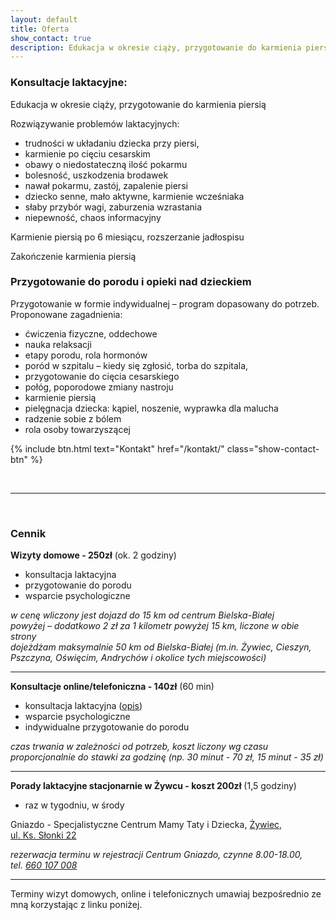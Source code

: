 ```yaml
---
layout: default
title: Oferta
show_contact: true
description: Edukacja w okresie ciąży, przygotowanie do karmienia piersią. Rozwiązywanie problemów laktacyjnych. Przygotowanie do porodu.
---
```

### Konsultacje laktacyjne:

Edukacja w okresie ciąży, przygotowanie do karmienia piersią

Rozwiązywanie problemów laktacyjnych:

- trudności w układaniu dziecka przy piersi, 
- karmienie po cięciu cesarskim 
- obawy o niedostateczną ilość pokarmu
- bolesność, uszkodzenia brodawek
- nawał pokarmu, zastój, zapalenie piersi 
- dziecko senne, mało aktywne, karmienie wcześniaka
- słaby przybór wagi, zaburzenia wzrastania
- niepewność, chaos informacyjny

Karmienie piersią po 6 miesiącu, rozszerzanie jadłospisu

Zakończenie karmienia piersią

### Przygotowanie do porodu i opieki nad dzieckiem 

Przygotowanie w formie indywidualnej – program dopasowany do potrzeb. Proponowane zagadnienia:

- ćwiczenia fizyczne, oddechowe
- nauka relaksacji
- etapy porodu, rola hormonów
- poród w szpitalu – kiedy się zgłosić, torba do szpitala,
- przygotowanie do cięcia cesarskiego
- połóg, poporodowe zmiany nastroju
- karmienie piersią
- pielęgnacja dziecka: kąpiel, noszenie, wyprawka dla malucha
- radzenie sobie z bólem
- rola osoby towarzyszącej

{% include btn.html text="Kontakt" href="/kontakt/" class="show-contact-btn" %}

<br>
<hr/>
<br>

### Cennik

**Wizyty domowe - 250zł** (ok. 2 godziny)
- konsultacja laktacyjna
- przygotowanie do porodu
- wsparcie psychologiczne 

_w cenę wliczony jest dojazd do 15 km od centrum Bielska-Białej_<br>
_powyżej – dodatkowo 2 zł za 1 kilometr powyżej 15 km, liczone w obie strony_<br>
_dojeżdżam maksymalnie 50 km od Bielska-Białej (m.in. Żywiec, Cieszyn, Pszczyna, Oświęcim, Andrychów i okolice tych miejscowości)_

<hr/>

**Konsultacje online/telefoniczna - 140zł** (60 min)
- konsultacja laktacyjna ([opis](/porady/2020/03/24/konsultacja-laktacyjna-online/))
- wsparcie psychologiczne
- indywidualne przygotowanie do porodu

_czas trwania w zależności od potrzeb, koszt liczony wg czasu proporcjonalnie do stawki za godzinę (np. 30 minut - 70 zł, 15 minut - 35 zł)_

<hr/>

**Porady laktacyjne stacjonarnie w Żywcu - koszt 200zł** (1,5 godziny)
- raz w tygodniu, w środy

Gniazdo - Specjalistyczne Centrum Mamy Taty i Dziecka, <a href="https://goo.gl/maps/6cVd3S6L4Xo6VxxU7">Żywiec, ul.&nbsp;Ks.&nbsp;Słonki&nbsp;22</a>

_rezerwacja terminu w rejestracji Centrum Gniazdo, czynne 8.00-18.00, tel.&nbsp;<a href="tel:+48660 107 008">660&nbsp;107&nbsp;008</a>_

<hr/>

Terminy wizyt domowych, online i telefonicznych umawiaj bezpośrednio ze mną korzystając z linku  poniżej.
